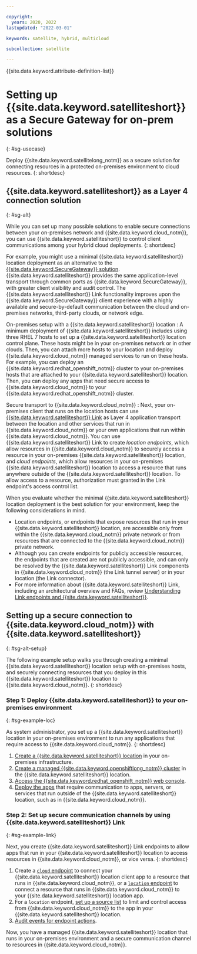 ```yaml
---

copyright:
  years: 2020, 2022
lastupdated: "2022-03-01"

keywords: satellite, hybrid, multicloud

subcollection: satellite

---
```


{{site.data.keyword.attribute-definition-list}}

# Setting up {{site.data.keyword.satelliteshort}} as a Secure Gateway for on-prem solutions
{: #sg-usecase}

Deploy {{site.data.keyword.satellitelong_notm}} as a secure solution for connecting resources in a protected on-premises environment to cloud resources.
{: shortdesc}

## {{site.data.keyword.satelliteshort}} as a Layer 4 connection solution
{: #sg-alt}

While you can set up many possible solutions to enable secure connections between your on-premises network and {{site.data.keyword.cloud_notm}}, you can use {{site.data.keyword.satelliteshort}} to control client communications among your hybrid cloud deployments.
{: shortdesc}

For example, you might use a minimal {{site.data.keyword.satelliteshort}} location deployment as an alternative to the [{{site.data.keyword.SecureGateway}} solution](/docs/SecureGateway?topic=SecureGateway-getting-started-with-sg). {{site.data.keyword.satelliteshort}} provides the same application-level transport through common ports as {{site.data.keyword.SecureGateway}}, with greater client visibility and audit control. The {{site.data.keyword.satelliteshort}} Link functionality improves upon the {{site.data.keyword.SecureGateway}} client experience with a highly available and secure-by-default communication between the cloud and on-premises networks, third-party clouds, or network edge.

On-premises setup with a {{site.data.keyword.satelliteshort}} location
:   A minimum deployment of {{site.data.keyword.satelliteshort}} includes using three RHEL 7 hosts to set up a {{site.data.keyword.satelliteshort}} location control plane. These hosts might be in your on-premises network or in other clouds. Then, you can attach more hosts to your location and deploy {{site.data.keyword.cloud_notm}} managed services to run on these hosts. For example, you can deploy an {{site.data.keyword.redhat_openshift_notm}} cluster to your on-premises hosts that are attached to your {{site.data.keyword.satelliteshort}} location. Then, you can deploy any apps that need secure access to {{site.data.keyword.cloud_notm}} to your {{site.data.keyword.redhat_openshift_notm}} cluster.

Secure transport to {{site.data.keyword.cloud_notm}}
:   Next, your on-premises client that runs on the location hosts can use [{{site.data.keyword.satelliteshort}} Link](/docs/satellite?topic=satellite-link-cloud-create#link-location) as Layer 4 application transport between the location and other services that run in {{site.data.keyword.cloud_notm}} or your own applications that run within {{site.data.keyword.cloud_notm}}. You can use {{site.data.keyword.satelliteshort}} Link to create _location endpoints_, which allow resources in {{site.data.keyword.cloud_notm}} to securely access a resource in your on-premises {{site.data.keyword.satelliteshort}} location, and _cloud endpoints_, which allow resources in your on-premises {{site.data.keyword.satelliteshort}} location to access a resource that runs anywhere outside of the {{site.data.keyword.satelliteshort}} location. To allow access to a resource, authorization must granted in the Link endpoint's access control list.

When you evaluate whether the minimal {{site.data.keyword.satelliteshort}} location deployment is the best solution for your environment, keep the following considerations in mind.
- Location endpoints, or endpoints that expose resources that run in your {{site.data.keyword.satelliteshort}} location, are accessible only from within the {{site.data.keyword.cloud_notm}} private network or from resources that are connected to the {{site.data.keyword.cloud_notm}} private network.
- Although you can create endpoints for publicly accessible resources, the endpoints that are created are not publicly accessible, and can only be resolved by the {{site.data.keyword.satelliteshort}} Link components in {{site.data.keyword.cloud_notm}} (the Link tunnel server) or in your location (the Link connector).
- For more information about {{site.data.keyword.satelliteshort}} Link, including an architectural overview and FAQs, review [Understanding Link endpoints and {{site.data.keyword.satelliteshort}}](/docs/satellite?topic=satellite-link-location-cloud).


## Setting up a secure connection to {{site.data.keyword.cloud_notm}} with {{site.data.keyword.satelliteshort}}
{: #sg-alt-setup}

The following example setup walks you through creating a minimal {{site.data.keyword.satelliteshort}} location setup with on-premises hosts, and securely connecting resources that you deploy in this {{site.data.keyword.satelliteshort}} location to {{site.data.keyword.cloud_notm}}.
{: shortdesc}

### Step 1: Deploy {{site.data.keyword.satelliteshort}} to your on-premises environment
{: #sg-example-loc}

As system administrator, you set up a {{site.data.keyword.satelliteshort}} location in your on-premises environment to run any applications that require access to {{site.data.keyword.cloud_notm}}.
{: shortdesc}

1. [Create a {{site.data.keyword.satelliteshort}} location](\/docs/satellite?topic=satellite-locations) in your on-premises infrastructure.
2. [Create a managed {{site.data.keyword.openshiftlong_notm}} cluster](/docs/openshift?topic=openshift-satellite-clusters) in the {{site.data.keyword.satelliteshort}} location.
3. [Access the {{site.data.keyword.redhat_openshift_notm}} web console](/docs/openshift?topic=openshift-access_cluster#access_cluster_sat).
4. [Deploy the apps](/docs/openshift?topic=openshift-deploy_app) that require communication to apps, servers, or services that run outside of the {{site.data.keyword.satelliteshort}} location, such as in {{site.data.keyword.cloud_notm}}.

### Step 2: Set up secure communication channels by using {{site.data.keyword.satelliteshort}} Link
{: #sg-example-link}

Next, you create {{site.data.keyword.satelliteshort}} Link endpoints to allow apps that run in your {{site.data.keyword.satelliteshort}} location to access resources in {{site.data.keyword.cloud_notm}}, or vice versa.
{: shortdesc}

1. Create a [`cloud` endpoint](/docs/satellite?topic=satellite-link-cloud-create#link-cloud) to connect your {{site.data.keyword.satelliteshort}} location client app to a resource that runs in {{site.data.keyword.cloud_notm}}, or a [`location` endpoint](/docs/satellite?topic=satellite-link-cloud-create#link-location) to connect a resource that runs in {{site.data.keyword.cloud_notm}} to your {{site.data.keyword.satelliteshort}} location app.
2. For a `location` endpoint, [set up a source list](/docs/satellite?topic=satellite-link-cloud-create#link-sources) to limit and control access from {{site.data.keyword.cloud_notm}} to the app in your {{site.data.keyword.satelliteshort}} location.
3. [Audit events for endpoint actions](/docs/satellite?topic=satellite-link-cloud-monitor#link-audit).

Now, you have a managed {{site.data.keyword.satelliteshort}} location that runs in your on-premises environment and a secure communication channel to resources in {{site.data.keyword.cloud_notm}}.


